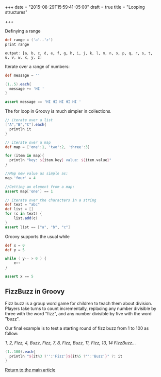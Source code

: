 +++
date = "2015-08-29T15:59:41-05:00"
draft = true
title = "Looping structures"

+++

Definying a range

```groovy
def range = ('a'..'z')
print range
```

`output: [a, b, c, d, e, f, g, h, i, j, k, l, m, n, o, p, q, r, s, t, u, v, w, x, y, z]`

Iterate over a range of numbers:

```groovy
def message = ''

(1..5).each{
  message += 'HI '
}

assert message == 'HI HI HI HI HI '
```

The for loop in Groovy is much simpler in collections.

```groovy
// iterate over a list
["A","B","C"].each{
  println it
}

// iterate over a map
def map = ['one':1, 'two':2, 'three':3]

for (item in map){
  println "key: ${item.key} value: ${item.value}"
}

//Map new value as simple as:
map.'four' = 4

//Getting an element from a map:
assert map['one'] == 1

// iterate over the characters in a string
def text = "abc"
def list = []
for (c in text) {
    list.add(c)
}
assert list == ["a", "b", "c"]
```

Groovy supports the usual while

```groovy
def x = 0
def y = 5

while ( y-- > 0 ) {
    x++
}

assert x == 5
```

## FizzBuzz in Groovy

Fizz buzz is a group word game for children to teach them about division. Players take turns to count incrementally, replacing any number divisible by three with the word "fizz", and any number divisible by five with the word "buzz".

Our final example is to test a starting round of fizz buzz from 1 to 100 as follow:

  *1, 2, Fizz, 4, Buzz, Fizz, 7, 8, Fizz, Buzz, 11, Fizz, 13, 14 FizzBuzz...*

```groovy
(1..100).each{
  println "${it%3 ?'':'Fizz'}${it%5 ?'':'Buzz'}" ?: it
}
```

[Return to the main article](/techtalk/groovy)


